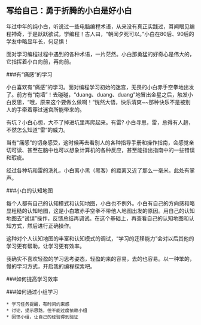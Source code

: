## 写给自己：勇于折腾的小白是好小白 ##



年过中年的纯小白，听说过一些电脑编程术语，从来没有真正实践过，耳闻眼见编程神奇，于是跃跃欲试，学编程！古人曰，“朝闻夕死可以。”小白在80后、90后的学友中略显年长，何足惧！

面对学习编程过程中遇到的各种术语，一片茫然。小白那勇猛的好奇心是伟大的，它指挥着小白向前，再向前。


###有“痛感”的学习

小白喜欢有“痛感”的学习。面对编程学习初始的迷宫，无畏的小白赤手空拳地出发了。前方有“南墙”！去碰碰，“duang、duang、duang”地冒出金星之后，触发小白反思，“哦，原来这个要做么做啊！”恍然大悟，快乐清爽~~那种快乐不是被别人的手牵着穿过迷宫所能带来的。

有坑？小白心想，大不了掉进坑里再爬起来。有雷? 小白寻思，雷，总得有人趟，不然怎么知道“雷”的威力。

当有“痛感”的切身感受，这时候再去看别人的各种指导手册和操作指南，会感觉亲切可读、甚至在脑中也可以想象计算机的各种反应，甚至能指出指南中的一些错误和瑕疵。

经过各种坑和雷的洗礼，小白离小黑（黑客）的距离又近了那么一毫米。此处有掌声。

###小白的认知地图

每个人都有自己的认知模式和认知地图，小白也不例外。小白有自己的方向感和略显粗糙的认知地图，这是小白敢赤手空拳不带他人地图出发的原因。用自己的认知地图去“试误”操作，反馈总结再调试。在这个基础上，再查看自己的认知地图和认知方式，然后进行正确操作。

这种对个人认知地图的丰富和认知模式的调试，“学习的迁移能力”会对以后其他的学习更有帮助，让学习更有效率。

我确实不喜欢轻盈的学习思考姿态，轻盈的来的容易，去的也容易。以一种笨的，慢的学习方式，开启我的编程探索吧。

###如何提高学习效率

###如何通过小组学习

    * 学习任务提醒，有时间约束感
    * 讨论，提示思路，但不能过度依赖小组
    * 回馈小组，让自己的经验得到验证
    
    







